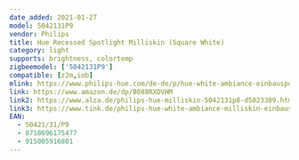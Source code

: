 ```yaml
---
date_added: 2021-01-27
model: 5042131P9
vendor: Philips
title: Hue Recessed Spotlight Milliskin (Square White)
category: light
supports: brightness, colortemp
zigbeemodel: ['5042131P9']
compatible: [z2m,iob]
mlink: https://www.philips-hue.com/de-de/p/hue-white-ambiance-einbauspot-milliskin-erw/5042131P9
link: https://www.amazon.de/dp/B088RXDVHM
link2: https://www.alza.de/philips-hue-milliskin-5042131p8-d5023389.htm
link3: https://www.tink.de/philips-hue-white-ambiance-milliskin-einbauspot-zur-erweiterung
EAN: 
  - 50421/31/P9
  - 8718696175477
  - 915005916801
---
```

